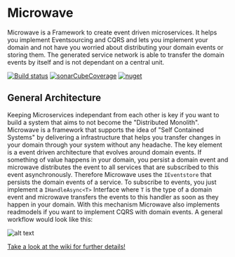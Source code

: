 # Microwave
Microwave is a Framework to create event driven microservices. It helps you implement Eventsourcing and CQRS and lets 
you implement your domain and not have you worried about distributing your domain events or storing them. The 
generated service network is able to transfer the domain events by itself and is not dependant on a central unit.

[![Build status](https://dev.azure.com/simonheiss87/Microwave/_apis/build/status/Microwave-DEV)](https://dev.azure.com/simonheiss87/Microwave/_build/latest?definitionId=5)
[![sonarCubeCoverage](https://sonarcloud.io/api/project_badges/measure?project=Lauchi_Microwave&metric=coverage)](https://sonarcloud.io/dashboard?id=Lauchi_Microwave)
[![nuget](https://img.shields.io/nuget/v/Microwave.svg)](https://www.nuget.org/packages/Microwave/)

## General Architecture
Keeping Microservices independant from each other is key if you want to build a system that aims to not become the 
"Distributed Monolith". Microwave is a framework that supports the idea of "Self Contained Systems" by delivering a 
infrastructure that helps you transfer changes in your domain through your system without any headache. The key 
element is a event driven architecture that evolves around domain events. If something of value happens in your 
domain, you persist a domain event and microwave distributes the event to all services that are subscribed to this 
event asynchronously. Therefore Microwave uses the `IEventstore` that persists the domain events of a service. To 
subscribe to events, you just implement a `IHandleAsync<T>` Interface where `T` is the type of a domain event and 
microwave transfers the events to this handler as soon as they happen in your domain. With this mechanism Microwave 
also implements readmodels if you want to implement CQRS with domain events. A general workflow would look like this:

![alt text](https://github.com/Lauchi/Microwave/blob/master/MicrowaveOverview.svg "Overview")

[Take a look at the wiki for further details!](https://github.com/Lauchi/Microwave/wiki)